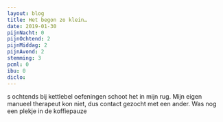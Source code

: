 ```yaml
---
layout: blog
title: Het begon zo klein…
date: 2019-01-30
pijnNacht: 0
pijnOchtend: 2
pijnMiddag: 2
pijnAvond: 2
stemming: 3
pcml: 0
ibu: 0
diclo: 
---
```


s ochtends bij kettlebel oefeningen schoot het in mijn rug. Mijn eigen manueel therapeut kon niet, dus contact gezocht met een ander. Was nog een plekje in de koffiepauze

